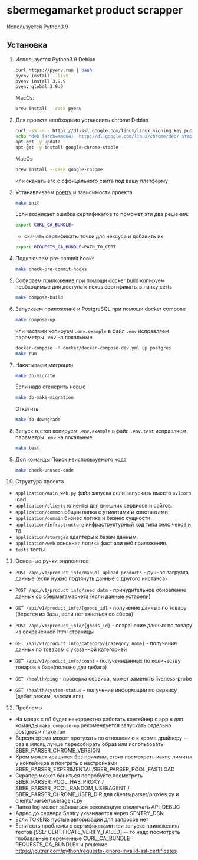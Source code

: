 # sbermegamarket product scrapper

Используется Python3.9

## Установка

1. Используется Python3.9
   Debian
     ```sh
    curl https://pyenv.run | bash
    pyenv install --list
    pyenv install 3.9.9
    pyenv global 3.9.9
    ```
   MacOs:
   ```sh
   brew install --cask pyenv
   ```

2. Для проекта необходимо установить chrome
   Debian
    ```sh
    curl -sS -o - https://dl-ssl.google.com/linux/linux_signing_key.pub |  sudo apt-key add -
    echo "deb [arch=amd64]  http://dl.google.com/linux/chrome/deb/ stable main" >> /etc/apt/sources.list.d/google-chrome.list
    apt-get -y update
    apt-get -y install google-chrome-stable
   ```
   MacOs
   ```sh
   brew install --cask google-chrome
   ```
   или скачать его с оффицального сайта под вашу платформу

3. Устанавливаем [poetry](https://python-poetry.org) и зависимости проекта

    ```sh
    make init
    ```
   Если возникает ошибка сертификатов то поможет эти два решения:
    ```sh
    export CURL_CA_BUNDLE=
    ```
    + скачать сертификаты точки для нексуса и добавить их
    ```sh
    export REQUESTS_CA_BUNDLE=PATH_TO_CERT
    ```

4. Подключаем pre-commit hooks

    ```bash
   make check-pre-commit-hooks
    ```

5. Собираем приложение при помощи docker build
   копируем необходимые для доступа к nexus сертификаты в папку certs
    ```sh
    make compose-build
    ```

6. Запускаем приложение и PostgreSQL при помощи docker compose
   ```sh
   make compose-up
   ```
   или частями
   копируем `.env.example` в файл `.env`
   исправляем параметры `.env` на локальные.
   ```sh
   docker-compose -f docker/docker-compose-dev.yml up postgres
   make run
   ```

7. Накатываем миграции

    ```sh
   make db-migrate
   ```
   Если надо сгенерить новые
   ```sh
   make db-make-migration
   ```
   Откатить
   ```sh
   make db-downgrade
   ```

8. Запуск тестов
   копируем `.env.example` в файл `.env.test`
   исправляем параметры `.env` на локальные.
   ```sh
   make test
   ```

9. Доп команды
   Поиск неиспользуемого кода
   ```sh
   make check-unused-code
   ```

10. Структура проекта
- `application/main_web.py` файл запуска если запускать вместо `uvicorn` load.
- `application/clients` клиенты для внешних сервисов и сайтов.
- `application/common` общая папка с утилитами и константами
- `application/domain` бизнес логика и бизнес сущности.
- `application/infrastructure` инфраструктурный код типа хелс чеков и тд.
- `application/storages` адаптеры к базам данным.
- `application/web` основная логика фаст апи веб приложения.
- `tests` тесты.

11. Основные ручки эндпоинтов
- `POST /api/v1/product_info/manual_upload_products` - ручная загрузка данные (если нужно подтянуть данные с другого инстанса)
- `POST /api/v1/product_info/seed_data` - принудительное обновление данных со сбермегамаркета (если данные устарели)
- `GET /api/v1/product_info/{goods_id}` - получение данных по товару (берется из базы, если нет тянеться со сбера)
- `POST /api/v1/product_info/{goods_id}` - сохранение данных по товару из сохраненной html страницы
- `GET /api/v1/product_info/category/{category_name}` - получение данных по товарам с указанной категорией
- `GET /api/v1/product_info/count` - получениданных по количеству товаров в базе(полезно для дебага)

- `GET /health/ping` - проверка сервиса, может заменять liveness-probe
- `GET /health/system-status` - получение информации по сервису (дебаг режим, версия апи)

12. Проблемы
- На маках с m1 будет некорректно работать контейнер с app в для команды `make compose-up` рекомендуется запускать отдельно postgres и make run 
- Версия хрома может протухать по отношению к хроме драйверу -- раз в мясяц лучше пересобирать образ или использовать SBER_PARSER_CHROME_VERSION
- Хром может крашится без причины, стоит посмотреть какие лимиты у контейнера и поиграть с настройками SBER_PARSER_EXPERIMENTAL/SBER_PARSER_POOL_FASTLOAD
- Скрапер может баниться попробуйте посмотреть SBER_PARSER_POOL_HAS_PROXY / SBER_PARSER_POOL_RANDOM_USERAGENT / SBER_PARSER_CHROME_USER_DIR для clients/parser/proxies.py и clients/parser/useragent.py 
- Папка log может забиваться рекомендую отключать API_DEBUG
- Адрес до сервера Sentry указывается через SENTRY_DSN
- Если TOKENS пустые авторизации для запросов нет
- Если есть проблемы с сертификатами при запуске приложения/тестов [SSL: CERTIFICATE_VERIFY_FAILED] -- то надо посмотреть глобавльные переменные CURL_CA_BUNDLE= REQUESTS_CA_BUNDLE= и решение https://jcutrer.com/python/requests-ignore-invalid-ssl-certificates
